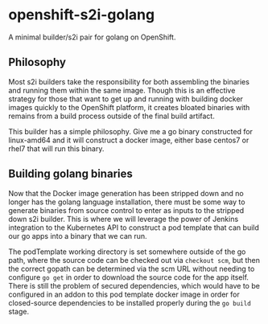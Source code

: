 # openshift-s2i-golang

A minimal builder/s2i pair for golang on OpenShift.

## Philosophy

Most s2i builders take the responsibility for both assembling the binaries and 
running them within the same image. Though this is an effective strategy for
those that want to get up and running with building docker images quickly
to the OpenShift platform, it creates bloated binaries with remains from
a build process outside of the final build artifact.

This builder has a simple philosophy. Give me a go binary constructed for linux-amd64
and it will construct a docker image, either base centos7 or rhel7 that will run
this binary.

## Building golang binaries

Now that the Docker image generation has been stripped down and no longer has the
golang language installation, there must be some way to generate binaries from source control
to enter as inputs to the stripped down s2i builder. This is where we will leverage the power of
Jenkins integration to the Kubernetes API to construct a pod template that can build our go
apps into a binary that we can run.

The podTemplate working directory is set somewhere outside of the go path, where the source code 
can be checked out via `checkout scm`, but then the correct gopath can be determined 
via the scm URL without needing to configure `go get` in order to download the source code for the app
itself. There is still the problem of secured dependencies, which would have to be configured in
an addon to this pod template docker image in order for closed-source dependencies to be
installed properly during the `go build` stage.
